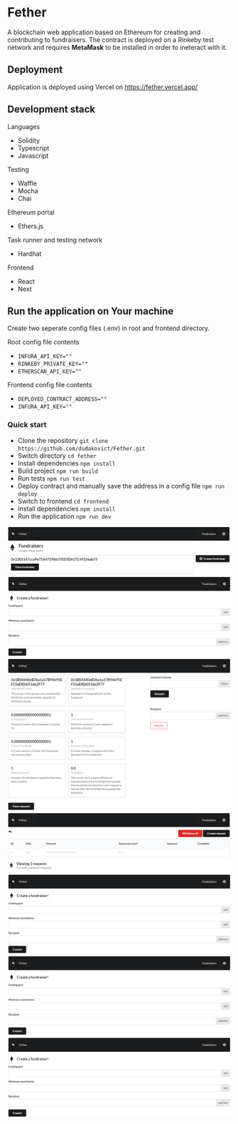 # Fether

A blockchain web application based on Ethereum for creating and contributing to fundraisers.
The contract is deployed on a Rinkeby test network and requires **MetaMask** to be installed in order to ineteract with it.

## Deployment

Application is deployed using Vercel on https://fether.vercel.app/

## Development stack

Languages

- Solidity
- Typescript
- Javascript

Testing

- Waffle
- Mocha
- Chai

Ethereum portal

- Ethers.js

Task runner and testing network

- Hardhat

Frontend

- React
- Next

## Run the application on Your machine

Create two seperate config files (.env) in root and frontend directory.

Root config file contents

- `INFURA_API_KEY=""`
- `RINKEBY_PRIVATE_KEY=""`
- `ETHERSCAN_API_KEY=""`

Frontend config file contents

- `DEPLOYED_CONTRACT_ADDRESS=""`
- `INFURA_API_KEY=""`

### Quick start

- Clone the repository
  `git clone https://github.com/dudakovict/Fether.git`
- Switch directory
  `cd fether`
- Install dependencies
  `npm install`
- Build project
  `npm run build`
- Run tests
  `npm run test`
- Deploy contract and manually save the address in a config file
  `npm run deploy`
- Switch to frontend
  `cd frontend`
- Install dependencies
  `npm install`
- Run the application
  `npm run dev`

![Index page](https://raw.githubusercontent.com/dudakovict/Fether/main/images/index.png)
![Create fundraiser page](https://raw.githubusercontent.com/dudakovict/Fether/main/images/create.png)
![Fundraiser page](https://raw.githubusercontent.com/dudakovict/Fether/main/images/fundraiser.png)
![Reqeusts page](https://raw.githubusercontent.com/dudakovict/Fether/main/images/requests.png)
![test image size](https://raw.githubusercontent.com/dudakovict/Fether/main/images/create.png?v=4&s=200)
![test image size](https://raw.githubusercontent.com/dudakovict/Fether/main/images/create.png?v=4&s=400)
![test image size](https://raw.githubusercontent.com/dudakovict/Fether/main/images/create.png?v=4&s=600)
